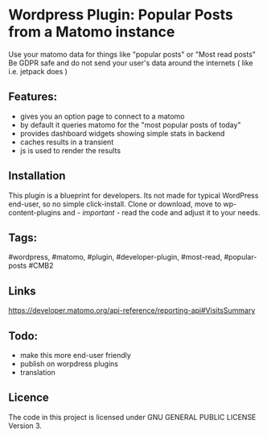 # Wordpress Plugin: Popular Posts from a Matomo instance

Use your matomo data for things like "popular posts" or "Most read posts"
Be GDPR safe and do not send your user's data around the internets ( like i.e. jetpack does )

## Features:
- gives you an option page to connect to a matomo
- by default it queries matomo for the "most popular posts of today"
- provides dashboard widgets showing simple stats in backend
- caches results in a transient
- js is used to render the results

## Installation
This plugin is a blueprint for developers.
Its not made for typical WordPress end-user, so no simple click-install.
Clone or download, move to wp-content-plugins and 
*- important -* read the code and adjust it to your needs.

## Tags: 
#wordpress, #matomo, #plugin, #developer-plugin, #most-read, #popular-posts
#CMB2


## Links
https://developer.matomo.org/api-reference/reporting-api#VisitsSummary

## Todo: 
- make this more end-user friendly 
- publish on worpdress plugins
- translation 

## Licence

The code in this project is licensed under GNU GENERAL PUBLIC LICENSE Version 3.

